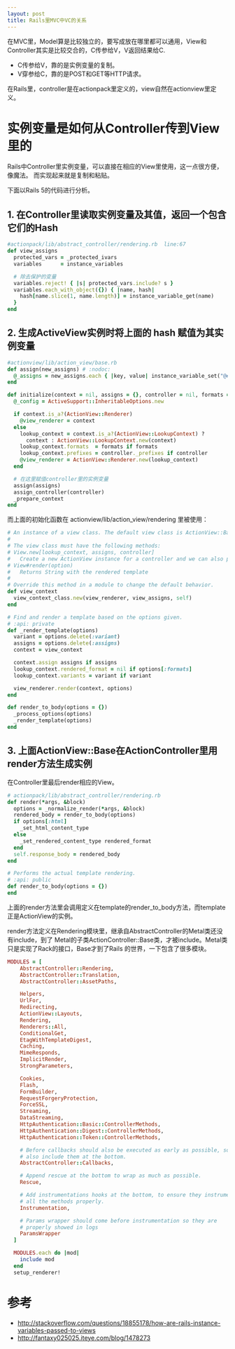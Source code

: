 ```yaml
---
layout: post
title: Rails里MVC中VC的关系
---
```


在MVC里，Model算是比较独立的，要写成放在哪里都可以通用，View和Controller其实是比较交合的，C传参给V，V返回结果给C.

* C传参给V，靠的是实例变量的复制。
* V穿参给C，靠的是POST和GET等HTTP请求。

在Rails里，controller是在actionpack里定义的，view自然在actionview里定义。

# 实例变量是如何从Controller传到View里的

Rails中Controller里实例变量，可以直接在相应的View里使用，这一点很方便，像魔法。
而实现起来就是复制和粘贴。

下面以Rails 5的代码进行分析。

## 1. 在Controller里读取实例变量及其值，返回一个包含它们的Hash

```rb
#actionpack/lib/abstract_controller/rendering.rb  line:67
def view_assigns
  protected_vars = _protected_ivars
  variables      = instance_variables

  # 除去保护的变量
  variables.reject! { |s| protected_vars.include? s }
  variables.each_with_object({}) { |name, hash|
    hash[name.slice(1, name.length)] = instance_variable_get(name)
  }
end
```

## 2. 生成ActiveView实例时将上面的 hash 赋值为其实例变量

```rb
#actionview/lib/action_view/base.rb
def assign(new_assigns) # :nodoc:
  @_assigns = new_assigns.each { |key, value| instance_variable_set("@#{key}", value) }
end

def initialize(context = nil, assigns = {}, controller = nil, formats = nil) #:nodoc:
  @_config = ActiveSupport::InheritableOptions.new

  if context.is_a?(ActionView::Renderer)
    @view_renderer = context
  else
    lookup_context = context.is_a?(ActionView::LookupContext) ?
      context : ActionView::LookupContext.new(context)
    lookup_context.formats  = formats if formats
    lookup_context.prefixes = controller._prefixes if controller
    @view_renderer = ActionView::Renderer.new(lookup_context)
  end

  # 在这里赋值controller里的实例变量
  assign(assigns)
  assign_controller(controller)
  _prepare_context
end
```

而上面的初始化函数在 actionview/lib/action_view/rendering 里被使用：

```rb
# An instance of a view class. The default view class is ActionView::Base.
#
# The view class must have the following methods:
# View.new[lookup_context, assigns, controller]
#   Create a new ActionView instance for a controller and we can also pass the arguments.
# View#render(option)
#   Returns String with the rendered template
#
# Override this method in a module to change the default behavior.
def view_context
  view_context_class.new(view_renderer, view_assigns, self)
end
```

```rb
# Find and render a template based on the options given.
# :api: private
def _render_template(options)
  variant = options.delete(:variant)
  assigns = options.delete(:assigns)
  context = view_context

  context.assign assigns if assigns
  lookup_context.rendered_format = nil if options[:formats]
  lookup_context.variants = variant if variant

  view_renderer.render(context, options)
end
```

```rb
def render_to_body(options = {})
  _process_options(options)
  _render_template(options)
end
```

## 3. 上面ActionView::Base在ActionController里用render方法生成实例

在Controller里最后render相应的View。

```rb
# actionpack/lib/abstract_controller/rendering.rb
def render(*args, &block)
  options = _normalize_render(*args, &block)
  rendered_body = render_to_body(options)
  if options[:html]
    _set_html_content_type
  else
    _set_rendered_content_type rendered_format
  end
  self.response_body = rendered_body
end

# Performs the actual template rendering.
# :api: public
def render_to_body(options = {})
end
```

上面的render方法里会调用定义在template的render_to_body方法，而template正是ActionView的实例。

render方法定义在Rendering模块里，继承自AbstractController的Metal类还没有include，到了
Metal的子类ActionController::Base类，才被include。Metal类只是实现了Rack的接口，Base才到了Rails
的世界，一下包含了很多模块。

```rb
MODULES = [
    AbstractController::Rendering,
    AbstractController::Translation,
    AbstractController::AssetPaths,

    Helpers,
    UrlFor,
    Redirecting,
    ActionView::Layouts,
    Rendering,
    Renderers::All,
    ConditionalGet,
    EtagWithTemplateDigest,
    Caching,
    MimeResponds,
    ImplicitRender,
    StrongParameters,

    Cookies,
    Flash,
    FormBuilder,
    RequestForgeryProtection,
    ForceSSL,
    Streaming,
    DataStreaming,
    HttpAuthentication::Basic::ControllerMethods,
    HttpAuthentication::Digest::ControllerMethods,
    HttpAuthentication::Token::ControllerMethods,

    # Before callbacks should also be executed as early as possible, so
    # also include them at the bottom.
    AbstractController::Callbacks,

    # Append rescue at the bottom to wrap as much as possible.
    Rescue,

    # Add instrumentations hooks at the bottom, to ensure they instrument
    # all the methods properly.
    Instrumentation,

    # Params wrapper should come before instrumentation so they are
    # properly showed in logs
    ParamsWrapper
  ]

  MODULES.each do |mod|
    include mod
  end
  setup_renderer!
```


# 参考
* http://stackoverflow.com/questions/18855178/how-are-rails-instance-variables-passed-to-views
* http://fantaxy025025.iteye.com/blog/1478273
